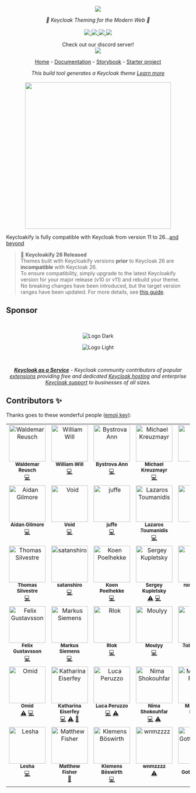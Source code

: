 <p align="center">
    <img src="https://user-images.githubusercontent.com/6702424/109387840-eba11f80-7903-11eb-9050-db1dad883f78.png">  
</p>
<p align="center">
    <i>🔏 Keycloak Theming for the Modern Web 🔏</i>
    <br>
    <br>
    <a href="https://github.com/garronej/keycloakify/actions">
      <img src="https://github.com/keycloakify/keycloakify/actions/workflows/ci.yaml/badge.svg">
    </a>
    <a href="https://www.npmjs.com/package/keycloakify">
      <img src="https://img.shields.io/npm/dm/keycloakify">
    </a>
    <a href="https://github.com/garronej/keycloakify/blob/main/LICENSE">
      <img src="https://img.shields.io/npm/l/keycloakify">
    </a>
    <a href="https://github.com/thomasdarimont/awesome-keycloak">
        <img src="https://awesome.re/mentioned-badge.svg"/>
    </a>
    <p align="center">
      Check out our discord server!<br/>
      <a href="https://discord.gg/mJdYJSdcm4">
        <img src="https://dcbadge.limes.pink/api/server/kYFZG7fQmn"/>
      </a>
    </p>
    <p align="center">
        <a href="https://www.keycloakify.dev">Home</a>
        -
        <a href="https://docs.keycloakify.dev">Documentation</a>
        -
        <a href="https://storybook.keycloakify.dev">Storybook</a>
        -
        <a href="https://github.com/codegouvfr/keycloakify-starter">Starter project</a>
    </p>
</p>

<p align="center">
    <i>This build tool generates a Keycloak theme <a href="https://www.keycloakify.dev">Learn more</a></i>
    <br/>
    <br/>
    <img width="400" src="https://github.com/user-attachments/assets/6bf3bef9-00b0-4460-97b9-0d2da8500798">
</p>

Keycloakify is fully compatible with Keycloak from version 11 to 26...[and beyond](https://github.com/keycloakify/keycloakify/discussions/346#discussioncomment-5889791)

> 📣 **Keycloakify 26 Released**  
> Themes built with Keycloakify versions **prior** to Keycloak 26 are **incompatible** with Keycloak 26.  
> To ensure compatibility, simply upgrade to the latest Keycloakify version for your major release (v10 or v11) and rebuild your theme.  
> No breaking changes have been introduced, but the target version ranges have been updated. For more details, see [this guide](https://docs.keycloakify.dev/features/compiler-options/keycloakversiontargets).

## Sponsor

<br/>

<div align="center">

![Logo Dark](https://github.com/user-attachments/assets/d8f6b6f5-3de4-4adc-ba15-cb4074e8309b#gh-dark-mode-only)

</div>

<div align="center">

![Logo Light](https://github.com/user-attachments/assets/20736d6f-f22d-4a9d-9dfe-93be209a8191#gh-light-mode-only)

</div>

<br/>

<p align="center">
    <i><a href="https://phasetwo.io/?utm_source=keycloakify"><strong>Keycloak as a Service</strong></a> - Keycloak community contributors of popular <a href="https://github.com/p2-inc#our-extensions-?utm_source=keycloakify">extensions</a> providing free and dedicated <a href="https://phasetwo.io/hosting/?utm_source=keycloakify">Keycloak hosting</a> and enterprise <a href="https://phasetwo.io/support/?utm_source=keycloakify">Keycloak support</a> to businesses of all sizes.</i>
</p>

## Contributors ✨

Thanks goes to these wonderful people ([emoji key](https://allcontributors.org/docs/en/emoji-key)):

<!-- ALL-CONTRIBUTORS-LIST:START - Do not remove or modify this section -->
<!-- prettier-ignore-start -->
<!-- markdownlint-disable -->
<table>
  <tbody>
    <tr>
      <td align="center" valign="top" width="14.28%"><a href="https://github.com/lordvlad"><img src="https://avatars.githubusercontent.com/u/1217769?v=4?s=100" width="100px;" alt="Waldemar Reusch"/><br /><sub><b>Waldemar Reusch</b></sub></a><br /><a href="https://github.com/keycloakify/keycloakify/commits?author=lordvlad" title="Code">💻</a></td>
      <td align="center" valign="top" width="14.28%"><a href="https://willwill96.github.io/the-ui-dawg-static-site/en/introduction/"><img src="https://avatars.githubusercontent.com/u/10997562?v=4?s=100" width="100px;" alt="William Will"/><br /><sub><b>William Will</b></sub></a><br /><a href="https://github.com/keycloakify/keycloakify/commits?author=willwill96" title="Code">💻</a></td>
      <td align="center" valign="top" width="14.28%"><a href="https://github.com/Ann2827"><img src="https://avatars.githubusercontent.com/u/32645809?v=4?s=100" width="100px;" alt="Bystrova Ann"/><br /><sub><b>Bystrova Ann</b></sub></a><br /><a href="https://github.com/keycloakify/keycloakify/commits?author=Ann2827" title="Code">💻</a></td>
      <td align="center" valign="top" width="14.28%"><a href="https://github.com/mkreuzmayr"><img src="https://avatars.githubusercontent.com/u/20108212?v=4?s=100" width="100px;" alt="Michael Kreuzmayr"/><br /><sub><b>Michael Kreuzmayr</b></sub></a><br /><a href="https://github.com/keycloakify/keycloakify/commits?author=mkreuzmayr" title="Code">💻</a></td>
      <td align="center" valign="top" width="14.28%"><a href="https://coolmathgames.tech"><img src="https://avatars.githubusercontent.com/u/6877780?v=4?s=100" width="100px;" alt="Mary "/><br /><sub><b>Mary </b></sub></a><br /><a href="https://github.com/keycloakify/keycloakify/commits?author=Mstrodl" title="Code">💻</a></td>
      <td align="center" valign="top" width="14.28%"><a href="https://tasyp.xyz/"><img src="https://avatars.githubusercontent.com/u/6623212?v=4?s=100" width="100px;" alt="German Öö"/><br /><sub><b>German Öö</b></sub></a><br /><a href="https://github.com/keycloakify/keycloakify/commits?author=Tasyp" title="Code">💻</a></td>
      <td align="center" valign="top" width="14.28%"><a href="https://revolunet.com"><img src="https://avatars.githubusercontent.com/u/124937?v=4?s=100" width="100px;" alt="Julien Bouquillon"/><br /><sub><b>Julien Bouquillon</b></sub></a><br /><a href="https://github.com/keycloakify/keycloakify/commits?author=revolunet" title="Code">💻</a></td>
    </tr>
    <tr>
      <td align="center" valign="top" width="14.28%"><a href="https://github.com/aidangilmore"><img src="https://avatars.githubusercontent.com/u/32880357?v=4?s=100" width="100px;" alt="Aidan Gilmore"/><br /><sub><b>Aidan Gilmore</b></sub></a><br /><a href="https://github.com/keycloakify/keycloakify/commits?author=aidangilmore" title="Code">💻</a></td>
      <td align="center" valign="top" width="14.28%"><a href="https://github.com/0x-Void"><img src="https://avatars.githubusercontent.com/u/32745739?v=4?s=100" width="100px;" alt="Void"/><br /><sub><b>Void</b></sub></a><br /><a href="https://github.com/keycloakify/keycloakify/commits?author=0x-Void" title="Code">💻</a></td>
      <td align="center" valign="top" width="14.28%"><a href="https://github.com/juffe"><img src="https://avatars.githubusercontent.com/u/5393231?v=4?s=100" width="100px;" alt="juffe"/><br /><sub><b>juffe</b></sub></a><br /><a href="https://github.com/keycloakify/keycloakify/commits?author=juffe" title="Code">💻</a></td>
      <td align="center" valign="top" width="14.28%"><a href="https://github.com/lazToum"><img src="https://avatars.githubusercontent.com/u/4764837?v=4?s=100" width="100px;" alt="Lazaros Toumanidis"/><br /><sub><b>Lazaros Toumanidis</b></sub></a><br /><a href="https://github.com/keycloakify/keycloakify/commits?author=lazToum" title="Code">💻</a></td>
      <td align="center" valign="top" width="14.28%"><a href="https://github.com/marcmrf"><img src="https://avatars.githubusercontent.com/u/9928519?v=4?s=100" width="100px;" alt="Marc"/><br /><sub><b>Marc</b></sub></a><br /><a href="https://github.com/keycloakify/keycloakify/commits?author=marcmrf" title="Code">💻</a></td>
      <td align="center" valign="top" width="14.28%"><a href="http://kasir-barati.github.io"><img src="https://avatars.githubusercontent.com/u/73785723?v=4?s=100" width="100px;" alt="Kasir Barati"/><br /><sub><b>Kasir Barati</b></sub></a><br /><a href="https://github.com/keycloakify/keycloakify/commits?author=kasir-barati" title="Documentation">📖</a></td>
      <td align="center" valign="top" width="14.28%"><a href="https://github.com/asashay"><img src="https://avatars.githubusercontent.com/u/10714670?v=4?s=100" width="100px;" alt="Alex Oliynyk"/><br /><sub><b>Alex Oliynyk</b></sub></a><br /><a href="https://github.com/keycloakify/keycloakify/commits?author=asashay" title="Code">💻</a></td>
    </tr>
    <tr>
      <td align="center" valign="top" width="14.28%"><a href="https://www.gravitysoftware.be"><img src="https://avatars.githubusercontent.com/u/1140574?v=4?s=100" width="100px;" alt="Thomas Silvestre"/><br /><sub><b>Thomas Silvestre</b></sub></a><br /><a href="https://github.com/keycloakify/keycloakify/commits?author=thosil" title="Code">💻</a></td>
      <td align="center" valign="top" width="14.28%"><a href="https://github.com/satanshiro"><img src="https://avatars.githubusercontent.com/u/38865738?v=4?s=100" width="100px;" alt="satanshiro"/><br /><sub><b>satanshiro</b></sub></a><br /><a href="https://github.com/keycloakify/keycloakify/commits?author=satanshiro" title="Code">💻</a></td>
      <td align="center" valign="top" width="14.28%"><a href="https://poelhekke.dev"><img src="https://avatars.githubusercontent.com/u/1632377?v=4?s=100" width="100px;" alt="Koen Poelhekke"/><br /><sub><b>Koen Poelhekke</b></sub></a><br /><a href="https://github.com/keycloakify/keycloakify/commits?author=kpoelhekke" title="Code">💻</a></td>
      <td align="center" valign="top" width="14.28%"><a href="https://github.com/zavoloklom"><img src="https://avatars.githubusercontent.com/u/4151869?v=4?s=100" width="100px;" alt="Sergey Kupletsky"/><br /><sub><b>Sergey Kupletsky</b></sub></a><br /><a href="https://github.com/keycloakify/keycloakify/commits?author=zavoloklom" title="Tests">⚠️</a> <a href="https://github.com/keycloakify/keycloakify/commits?author=zavoloklom" title="Code">💻</a></td>
      <td align="center" valign="top" width="14.28%"><a href="https://github.com/rome-user"><img src="https://avatars.githubusercontent.com/u/114131048?v=4?s=100" width="100px;" alt="rome-user"/><br /><sub><b>rome-user</b></sub></a><br /><a href="https://github.com/keycloakify/keycloakify/commits?author=rome-user" title="Code">💻</a></td>
      <td align="center" valign="top" width="14.28%"><a href="https://github.com/celinepelletier"><img src="https://avatars.githubusercontent.com/u/82821620?v=4?s=100" width="100px;" alt="Céline Pelletier"/><br /><sub><b>Céline Pelletier</b></sub></a><br /><a href="https://github.com/keycloakify/keycloakify/commits?author=celinepelletier" title="Code">💻</a></td>
      <td align="center" valign="top" width="14.28%"><a href="https://github.com/xgp"><img src="https://avatars.githubusercontent.com/u/244253?v=4?s=100" width="100px;" alt="Garth"/><br /><sub><b>Garth</b></sub></a><br /><a href="https://github.com/keycloakify/keycloakify/commits?author=xgp" title="Code">💻</a></td>
    </tr>
    <tr>
      <td align="center" valign="top" width="14.28%"><a href="https://github.com/BlackVoid"><img src="https://avatars.githubusercontent.com/u/673720?v=4?s=100" width="100px;" alt="Felix Gustavsson"/><br /><sub><b>Felix Gustavsson</b></sub></a><br /><a href="https://github.com/keycloakify/keycloakify/commits?author=BlackVoid" title="Code">💻</a></td>
      <td align="center" valign="top" width="14.28%"><a href="https://m-siemens.de/"><img src="https://avatars.githubusercontent.com/u/1873922?v=4?s=100" width="100px;" alt="Markus Siemens"/><br /><sub><b>Markus Siemens</b></sub></a><br /><a href="https://github.com/keycloakify/keycloakify/commits?author=msiemens" title="Code">💻</a></td>
      <td align="center" valign="top" width="14.28%"><a href="https://github.com/law108000"><img src="https://avatars.githubusercontent.com/u/8112024?v=4?s=100" width="100px;" alt="Rlok"/><br /><sub><b>Rlok</b></sub></a><br /><a href="https://github.com/keycloakify/keycloakify/commits?author=law108000" title="Code">💻</a></td>
      <td align="center" valign="top" width="14.28%"><a href="https://github.com/Moulyy"><img src="https://avatars.githubusercontent.com/u/115405804?v=4?s=100" width="100px;" alt="Moulyy"/><br /><sub><b>Moulyy</b></sub></a><br /><a href="https://github.com/keycloakify/keycloakify/commits?author=Moulyy" title="Code">💻</a></td>
      <td align="center" valign="top" width="14.28%"><a href="https://github.com/madmadson"><img src="https://avatars.githubusercontent.com/u/798831?v=4?s=100" width="100px;" alt="Tobias Matt"/><br /><sub><b>Tobias Matt</b></sub></a><br /><a href="https://github.com/keycloakify/keycloakify/commits?author=madmadson" title="Code">💻</a></td>
      <td align="center" valign="top" width="14.28%"><a href="https://github.com/oliviergoulet5"><img src="https://avatars.githubusercontent.com/u/17685861?v=4?s=100" width="100px;" alt="Olivier Goulet"/><br /><sub><b>Olivier Goulet</b></sub></a><br /><a href="https://github.com/keycloakify/keycloakify/commits?author=oliviergoulet5" title="Code">💻</a></td>
      <td align="center" valign="top" width="14.28%"><a href="https://github.com/liamlows"><img src="https://avatars.githubusercontent.com/u/1365914?v=4?s=100" width="100px;" alt="Liam Lowsley-Williams"/><br /><sub><b>Liam Lowsley-Williams</b></sub></a><br /><a href="https://github.com/keycloakify/keycloakify/commits?author=liamlows" title="Code">💻</a> <a href="https://github.com/keycloakify/keycloakify/commits?author=liamlows" title="Documentation">📖</a></td>
    </tr>
    <tr>
      <td align="center" valign="top" width="14.28%"><a href="https://www.linkedin.com/in/oes-rioniz/"><img src="https://avatars.githubusercontent.com/u/5172296?v=4?s=100" width="100px;" alt="Omid"/><br /><sub><b>Omid</b></sub></a><br /><a href="https://github.com/keycloakify/keycloakify/commits?author=uchar" title="Tests">⚠️</a> <a href="https://github.com/keycloakify/keycloakify/commits?author=uchar" title="Code">💻</a></td>
      <td align="center" valign="top" width="14.28%"><a href="https://github.com/kathari00"><img src="https://avatars.githubusercontent.com/u/42547712?v=4?s=100" width="100px;" alt="Katharina Eiserfey"/><br /><sub><b>Katharina Eiserfey</b></sub></a><br /><a href="https://github.com/keycloakify/keycloakify/commits?author=kathari00" title="Code">💻</a> <a href="https://github.com/keycloakify/keycloakify/commits?author=kathari00" title="Tests">⚠️</a> <a href="https://github.com/keycloakify/keycloakify/commits?author=kathari00" title="Documentation">📖</a></td>
      <td align="center" valign="top" width="14.28%"><a href="https://github.com/luca-peruzzo"><img src="https://avatars.githubusercontent.com/u/69015314?v=4?s=100" width="100px;" alt="Luca Peruzzo"/><br /><sub><b>Luca Peruzzo</b></sub></a><br /><a href="https://github.com/keycloakify/keycloakify/commits?author=luca-peruzzo" title="Code">💻</a> <a href="https://github.com/keycloakify/keycloakify/commits?author=luca-peruzzo" title="Tests">⚠️</a></td>
      <td align="center" valign="top" width="14.28%"><a href="https://github.com/nima70"><img src="https://avatars.githubusercontent.com/u/5094767?v=4?s=100" width="100px;" alt="Nima Shokouhfar"/><br /><sub><b>Nima Shokouhfar</b></sub></a><br /><a href="https://github.com/keycloakify/keycloakify/commits?author=nima70" title="Code">💻</a> <a href="https://github.com/keycloakify/keycloakify/commits?author=nima70" title="Tests">⚠️</a></td>
      <td align="center" valign="top" width="14.28%"><a href="https://mruder.dev"><img src="https://avatars.githubusercontent.com/u/18495294?v=4?s=100" width="100px;" alt="Marvin A. Ruder"/><br /><sub><b>Marvin A. Ruder</b></sub></a><br /><a href="https://github.com/keycloakify/keycloakify/issues?q=author%3Amarvinruder" title="Bug reports">🐛</a></td>
      <td align="center" valign="top" width="14.28%"><a href="https://github.com/zvn2060"><img src="https://avatars.githubusercontent.com/u/45450852?v=4?s=100" width="100px;" alt="HI_OuO"/><br /><sub><b>HI_OuO</b></sub></a><br /><a href="https://github.com/keycloakify/keycloakify/commits?author=zvn2060" title="Code">💻</a></td>
      <td align="center" valign="top" width="14.28%"><a href="https://github.com/tripheo0412"><img src="https://avatars.githubusercontent.com/u/25382052?v=4?s=100" width="100px;" alt="Tri Hoang"/><br /><sub><b>Tri Hoang</b></sub></a><br /><a href="https://github.com/keycloakify/keycloakify/commits?author=tripheo0412" title="Documentation">📖</a></td>
    </tr>
    <tr>
      <td align="center" valign="top" width="14.28%"><a href="http://t.me/AAT_L"><img src="https://avatars.githubusercontent.com/u/118743608?v=4?s=100" width="100px;" alt="Lesha"/><br /><sub><b>Lesha</b></sub></a><br /><a href="https://github.com/keycloakify/keycloakify/commits?author=EternalSide" title="Code">💻</a></td>
      <td align="center" valign="top" width="14.28%"><a href="https://blog.bacongobbler.com"><img src="https://avatars.githubusercontent.com/u/1360539?v=4?s=100" width="100px;" alt="Matthew Fisher"/><br /><sub><b>Matthew Fisher</b></sub></a><br /><a href="https://github.com/keycloakify/keycloakify/commits?author=bacongobbler" title="Documentation">📖</a></td>
      <td align="center" valign="top" width="14.28%"><a href="https://github.com/kodebach"><img src="https://avatars.githubusercontent.com/u/23529132?v=4?s=100" width="100px;" alt="Klemens Böswirth"/><br /><sub><b>Klemens Böswirth</b></sub></a><br /><a href="https://github.com/keycloakify/keycloakify/commits?author=kodebach" title="Code">💻</a></td>
      <td align="center" valign="top" width="14.28%"><a href="https://github.com/wnmzzzz"><img src="https://avatars.githubusercontent.com/u/117174301?v=4?s=100" width="100px;" alt="wnmzzzz"/><br /><sub><b>wnmzzzz</b></sub></a><br /><a href="https://github.com/keycloakify/keycloakify/commits?author=wnmzzzz" title="Tests">⚠️</a></td>
      <td align="center" valign="top" width="14.28%"><a href="https://github.com/DerIch27"><img src="https://avatars.githubusercontent.com/u/62176944?v=4?s=100" width="100px;" alt="Lars Gottfriedsen"/><br /><sub><b>Lars Gottfriedsen</b></sub></a><br /><a href="https://github.com/keycloakify/keycloakify/commits?author=DerIch27" title="Code">💻</a></td>
    </tr>
  </tbody>
</table>

<!-- markdownlint-restore -->
<!-- prettier-ignore-end -->

<!-- ALL-CONTRIBUTORS-LIST:END -->
